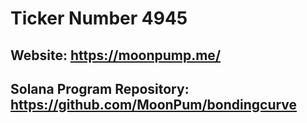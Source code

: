 # Ticker Number 4945 
## Website: https://moonpump.me/
## Solana Program Repository: https://github.com/MoonPum/bondingcurve
